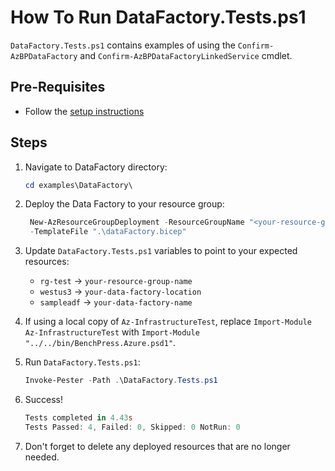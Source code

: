 # How To Run DataFactory.Tests.ps1

`DataFactory.Tests.ps1` contains examples of using the `Confirm-AzBPDataFactory`
and `Confirm-AzBPDataFactoryLinkedService` cmdlet.

## Pre-Requisites

- Follow the [setup instructions](../README.md)

## Steps

1. Navigate to DataFactory directory:

   ```Powershell
   cd examples\DataFactory\
   ```

1. Deploy the Data Factory to your resource group:

   ```Powershell
    New-AzResourceGroupDeployment -ResourceGroupName "<your-resource-group-name>"`
    -TemplateFile ".\dataFactory.bicep"
   ```

1. Update `DataFactory.Tests.ps1` variables to point to your expected resources:

   - `rg-test` -> `your-resource-group-name`
   - `westus3` -> `your-data-factory-location`
   - `sampleadf` -> `your-data-factory-name`

1. If using a local copy of `Az-InfrastructureTest`, replace `Import-Module Az-InfrastructureTest` with
`Import-Module "../../bin/BenchPress.Azure.psd1"`.

1. Run `DataFactory.Tests.ps1`:

   ```Powershell
   Invoke-Pester -Path .\DataFactory.Tests.ps1
   ```

1. Success!

   ```Powershell
   Tests completed in 4.43s
   Tests Passed: 4, Failed: 0, Skipped: 0 NotRun: 0
   ```

1. Don't forget to delete any deployed resources that are no longer needed.
